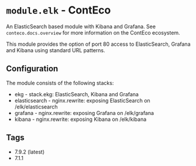 # `module.elk` - ContEco

An ElasticSearch based module with Kibana and Grafana.
See `conteco.docs.overview` for more information on the ContEco ecosystem.

This module provides the option of port 80 access to ElasticSearch, Grafana and Kibana using standard URL patterns.

## Configuration

The module consists of the following stacks:
* ekg - stack.ekg: ElasticSearch, Kibana and Grafana
* elasticsearch - nginx.rewrite: exposing ElasticSearch on /elk/elasticsearch
* grafana - nginx.rewrite: exposing Grafana on /elk/grafana
* kibana - nginx.rewrite: exposing Kibana on /elk/kibana

## Tags

* 7.9.2 (latest)  
* 7.1.1
